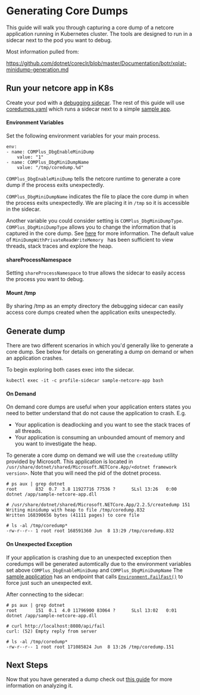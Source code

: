 # Generating Core Dumps

This guide will walk you through capturing a core dump of a netcore application running in Kubernetes cluster.  The tools are designed to run in a sidecar next to the pod you want to debug.

Most information pulled from:

https://github.com/dotnet/coreclr/blob/master/Documentation/botr/xplat-minidump-generation.md

## Run your netcore app in K8s
Create your pod with a [debugging sidecar](https://hub.docker.com/r/joeelliott/netcore-debugging-tools).  The rest of this guide will use [coredumps.yaml](./coredumps.yaml) which runs a sidecar next to a simple [sample app](https://github.com/joe-elliott/sample-netcore-app).

#### Environment Variables
Set the following environment variables for your main process.

```
env:
- name: COMPlus_DbgEnableMiniDump
    value: "1"
- name: COMPlus_DbgMiniDumpName
    value: "/tmp/coredump.%d"
```

`COMPlus_DbgEnableMiniDump` tells the netcore runtime to generate a core dump if the process exits unexpectedly.

`COMPlus_DbgMiniDumpName` indicates the file to place the core dump in when the process exits unexpectedly.  We are placing it in `/tmp` so it is accessible in the sidecar.

Another variable you could consider setting is `COMPlus_DbgMiniDumpType`.  `COMPlus_DbgMiniDumpType` allows you to change the information that is captured in the core dump.  See [here](https://github.com/dotnet/coreclr/blob/master/Documentation/botr/xplat-minidump-generation.md#configurationpolicy) for more information.  The default value of `MiniDumpWithPrivateReadWriteMemory ` has been sufficient to view threads, stack traces and explore the heap.

#### shareProcessNamespace
Setting `shareProcessNamespace` to true allows the sidecar to easily access the process you want to debug.

#### Mount /tmp
By sharing /tmp as an empty directory the debugging sidecar can easily access core dumps created when the application exits unexpectedly.

## Generate dump

There are two different scenarios in which you'd generally like to generate a core dump.  See below for details on generating a dump on demand or when an application crashes.

To begin exploring both cases exec into the sidecar.

```
kubectl exec -it -c profile-sidecar sample-netcore-app bash
```

#### On Demand

On demand core dumps are useful when your application enters states you need to better understand that do not cause the application to crash.  E.g.

- Your application is deadlocking and you want to see the stack traces of all threads.
- Your application is consuming an unbounded amount of memory and you want to investigate the heap.

To generate a core dump on demand we will use the `createdump` utility provided by Microsoft.  This application is located in `/usr/share/dotnet/shared/Microsoft.NETCore.App/<dotnet framework version>`.  Note that you will need the pid of the dotnet process.

```
# ps aux | grep dotnet
root       832  0.7  3.8 11927716 77536 ?      SLsl 13:26   0:00 dotnet /app/sample-netcore-app.dll

# /usr/share/dotnet/shared/Microsoft.NETCore.App/2.2.5/createdump 151
Writing minidump with heap to file /tmp/coredump.832
Written 168390656 bytes (41111 pages) to core file

# ls -al /tmp/coredump*
-rw-r--r-- 1 root root 168591360 Jun  8 13:29 /tmp/coredump.832
```

#### On Unexpected Exception

If your application is crashing due to an unexpected exception then coredumps will be generated automtically due to the environment variables set above `COMPlus_DbgEnableMiniDump` and `COMPlus_DbgMiniDumpName`  The [sample application](https://github.com/joe-elliott/sample-netcore-app) has an endpoint that calls [`Environment.FailFast()`](https://docs.microsoft.com/en-us/dotnet/api/system.environment.failfast?view=netcore-2.2) to force just such an unexpected exit.

After connecting to the sidecar:

```
# ps aux | grep dotnet
root       151  0.1  4.0 11796900 83064 ?      SLsl 13:02   0:01 dotnet /app/sample-netcore-app.dll

# curl http://localhost:8080/api/fail
curl: (52) Empty reply from server

# ls -al /tmp/coredump*
-rw-r--r-- 1 root root 171085824 Jun  8 13:26 /tmp/coredump.151
```

## Next Steps

Now that you have generated a dump check out [this guide](./analyzing.md) for more information on analyzing it.